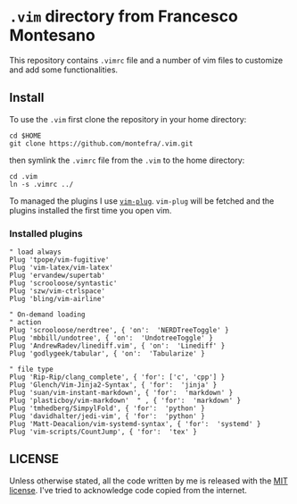 # ``.vim`` directory from Francesco Montesano

This repository contains ``.vimrc`` file and a number of vim files to customize
and add some functionalities.

## Install

To use the ``.vim`` first clone the repository in your home directory:

    cd $HOME
    git clone https://github.com/montefra/.vim.git

then symlink the ``.vimrc`` file from the ``.vim`` to the home directory:

    cd .vim
    ln -s .vimrc ../

To managed the plugins I use
[``vim-plug``](https://github.com/junegunn/vim-plug). ``vim-plug`` will be
fetched and the plugins installed the first time you open vim.

### Installed plugins

    " load always
    Plug 'tpope/vim-fugitive'
    Plug 'vim-latex/vim-latex'
    Plug 'ervandew/supertab'
    Plug 'scrooloose/syntastic'
    Plug 'szw/vim-ctrlspace'
    Plug 'bling/vim-airline'

    " On-demand loading
    " action
    Plug 'scrooloose/nerdtree', { 'on':  'NERDTreeToggle' }
    Plug 'mbbill/undotree', { 'on':  'UndotreeToggle' }
    Plug 'AndrewRadev/linediff.vim', { 'on':  'Linediff' }
    Plug 'godlygeek/tabular', { 'on':  'Tabularize' }

    " file type
    Plug 'Rip-Rip/clang_complete', { 'for': ['c', 'cpp'] }
    Plug 'Glench/Vim-Jinja2-Syntax', { 'for':  'jinja' }
    Plug 'suan/vim-instant-markdown', { 'for':  'markdown' }
    Plug 'plasticboy/vim-markdown'  " , { 'for':  'markdown' } 
    Plug 'tmhedberg/SimpylFold', { 'for':  'python' }
    Plug 'davidhalter/jedi-vim', { 'for':  'python' }
    Plug 'Matt-Deacalion/vim-systemd-syntax', { 'for':  'systemd' }
    Plug 'vim-scripts/CountJump', { 'for':  'tex' }

## LICENSE

Unless otherwise stated, all the code written by me is released with the 
[MIT license](LICENSE). I've tried to acknowledge code copied from the internet.
